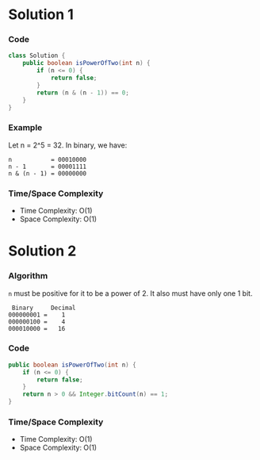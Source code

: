 # Solution 1

### Code

```java
class Solution {
    public boolean isPowerOfTwo(int n) {
        if (n <= 0) {
            return false;
        }
        return (n & (n - 1)) == 0;
    }
}
```

### Example
Let n = 2^5 = 32. In binary, we have:

```
n           = 00010000
n - 1       = 00001111
n & (n - 1) = 00000000
```

### Time/Space Complexity

-  Time Complexity: O(1)
- Space Complexity: O(1)

# Solution 2

### Algorithm

`n` must be positive for it to be a power of 2. It also must have only one 1 bit.

```
 Binary     Decimal
000000001 =    1
000000100 =    4
000010000 =   16
```

### Code

```java
public boolean isPowerOfTwo(int n) {
    if (n <= 0) {
        return false;
    }
    return n > 0 && Integer.bitCount(n) == 1;
}
```

### Time/Space Complexity

-  Time Complexity: O(1)
- Space Complexity: O(1)
